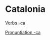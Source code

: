 # Catalonia

[Verbs -ca](Catalonia%200d262a4321594a2c9c53cb3e7ba4be70/Verbs%20-ca%204d24e1c1ccd9418b8cb930a7739ebb47.md)

[Pronuntiation -ca](Catalonia%200d262a4321594a2c9c53cb3e7ba4be70/Pronuntiation%20-ca%20be16522a5b514c6db9bcb79a89411d73.md)